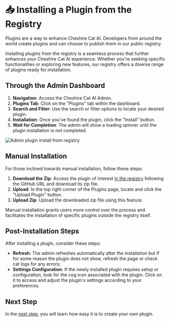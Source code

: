 # &#128229; Installing a Plugin from the Registry

Plugins are a way to enhance Cheshire Cat AI. Developers from around the world create plugins and can choose to publish them in our public registry.

Installing plugins from the registry is a seamless process that further enhances your Cheshire Cat AI experience. Whether you're seeking specific functionalities or exploring new features, our registry offers a diverse range of plugins ready for installation.

## Through the Admin Dashboard

1. **Navigation**: Access the Cheshire Cat AI Admin.
2. **Plugins Tab**: Click on the "Plugins" tab within the dashboard.
3. **Search and Filter**: Use the search or filter options to locate your desired plugin.
4. **Installation**: Once you've found the plugin, click the "Install" button.
5. **Wait for Completion**: The admin will show a loading spinner until the plugin installation is not completed.

![Admin plugin install from registry](../assets/img/admin_screenshots/install-plugin-from-registry.gif)

## Manual Installation

For those inclined towards manual installation, follow these steps:

1. **Download the Zip**: Access the plugin of interest [in the registry](https://github.com/cheshire-cat-ai/plugins) following the GitHub URL and download its zip file.
2. **Upload**: In the top right corner of the Plugins page, locate and click the "Upload Plugin" button.
3. **Upload Zip**: Upload the downloaded zip file using this feature.

Manual installation grants users more control over the process and facilitates the installation of specific plugins outside the registry itself.

## Post-Installation Steps

After installing a plugin, consider these steps:

- **Refresh**: The admin refreshes automatically after the installation but if for some reason the plugin does not show, refresh the page or check cat logs for any errors;
- **Settings Configuration**: If the newly installed plugin requires setup or configuration, look for the cog icon associated with the plugin. Click on it to access and adjust the plugin's settings according to your preferences.

## Next Step
In the [next step](./prepare-plugin.md), you will learn how easy it is to create your own plugin.